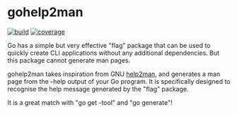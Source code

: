 gohelp2man
==========

[![build][build-svg]][build-url] [![coverage][cover-svg]][cover-url]

Go has a simple but very effective "flag" package that can be used to quickly
create CLI applications without any additional dependencies. But this package
cannot generate man pages.

gohelp2man takes inspiration from GNU [help2man], and generates a man page from
the -help output of your Go program. It is specifically designed to recognise
the help message generated by the "flag" package.

It is a great match with "go get -tool" and "go generate"!

[help2man]: https://www.gnu.org/software/help2man/

[build-svg]: https://github.com/n-peugnet/gohelp2man/actions/workflows/build.yml/badge.svg
[build-url]: https://github.com/n-peugnet/gohelp2man/actions/workflows/build.yml
[cover-svg]: https://github.com/n-peugnet/gohelp2man/wiki/coverage.svg
[cover-url]: https://raw.githack.com/wiki/n-peugnet/gohelp2man/coverage.html

